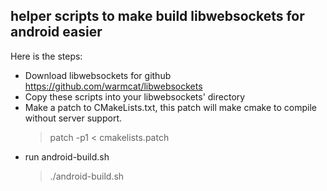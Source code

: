 ## helper scripts to make build libwebsockets for android easier
Here is the steps:
* Download libwebsockets for github https://github.com/warmcat/libwebsockets
* Copy these scripts into your libwebsockets' directory
* Make a patch to CMakeLists.txt, this patch will make cmake to compile without server support.
  > patch -p1 < cmakelists.patch 
* run android-build.sh
  > ./android-build.sh
